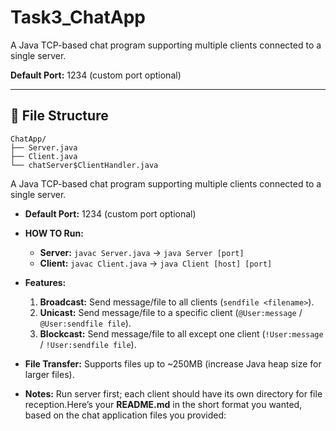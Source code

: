 # Task3_ChatApp
A Java TCP-based chat program supporting multiple clients connected to a single server.

**Default Port:** 1234 (custom port optional)

---

## 📂 File Structure

```
ChatApp/
├── Server.java
├── Client.java
└── chatServer$ClientHandler.java
```
A Java TCP-based chat program supporting multiple clients connected to a single server.

* **Default Port:** 1234 (custom port optional)
* **HOW TO Run:**

  * **Server:** `javac Server.java` → `java Server [port]`
  * **Client:** `javac Client.java` → `java Client [host] [port]`
* **Features:**

  1. **Broadcast:** Send message/file to all clients (`sendfile <filename>`).
  2. **Unicast:** Send message/file to a specific client (`@User:message` / `@User:sendfile file`).
  3. **Blockcast:** Send message/file to all except one client (`!User:message` / `!User:sendfile file`).
* **File Transfer:** Supports files up to \~250MB (increase Java heap size for larger files).
* **Notes:** Run server first; each client should have its own directory for file reception.Here’s your **README.md** in the short format you wanted, based on the chat application files you provided:
